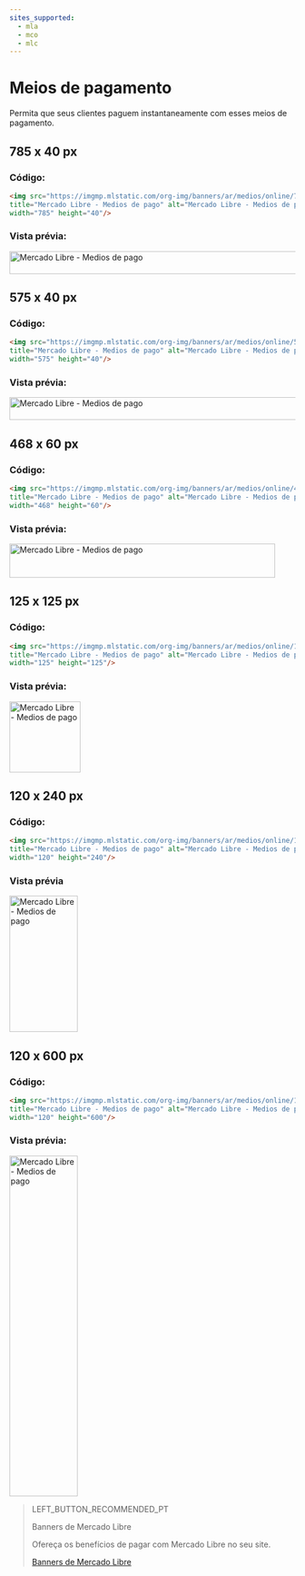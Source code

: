 ```yaml
---
sites_supported:
  - mla
  - mco
  - mlc
---
```


# Meios de pagamento

Permita que seus clientes paguem instantaneamente com esses meios de pagamento.

## 785 x 40 px

### Código:

```html
<img src="https://imgmp.mlstatic.com/org-img/banners/ar/medios/online/785X40.jpg" 
title="Mercado Libre - Medios de pago" alt="Mercado Libre - Medios de pago" 
width="785" height="40"/>
```

### Vista prévia:

<img src="https://imgmp.mlstatic.com/org-img/banners/ar/medios/online/785X40.jpg" alt="Mercado Libre - Medios de pago" width="785" height="40"/>

## 575 x 40 px

### Código:

```html
<img src="https://imgmp.mlstatic.com/org-img/banners/ar/medios/online/575X40.jpg" 
title="Mercado Libre - Medios de pago" alt="Mercado Libre - Medios de pago" 
width="575" height="40"/>
```

### Vista prévia:

<img src="https://imgmp.mlstatic.com/org-img/banners/ar/medios/online/575X40.jpg" alt="Mercado Libre - Medios de pago" width="575" height="40"/>

## 468 x 60 px

### Código:

```html
<img src="https://imgmp.mlstatic.com/org-img/banners/ar/medios/online/468X60.jpg" 
title="Mercado Libre - Medios de pago" alt="Mercado Libre - Medios de pago" 
width="468" height="60"/>
```

### Vista prévia:

<img src="https://imgmp.mlstatic.com/org-img/banners/ar/medios/online/468X60.jpg" alt="Mercado Libre - Medios de pago" width="468" height="60"/>

## 125 x 125 px

### Código:

```html
<img src="https://imgmp.mlstatic.com/org-img/banners/ar/medios/online/125X125.jpg" 
title="Mercado Libre - Medios de pago" alt="Mercado Libre - Medios de pago" 
width="125" height="125"/>
```

### Vista prévia:

<img src="https://imgmp.mlstatic.com/org-img/banners/ar/medios/online/125X125.jpg" alt="Mercado Libre - Medios de pago" width="125" height="125"/>


## 120 x 240 px

### Código:

```html
<img src="https://imgmp.mlstatic.com/org-img/banners/ar/medios/online/120X240.jpg" 
title="Mercado Libre - Medios de pago" alt="Mercado Libre - Medios de pago" 
width="120" height="240"/>
```

### Vista prévia

<img src="https://imgmp.mlstatic.com/org-img/banners/ar/medios/online/120X240.jpg" alt="Mercado Libre - Medios de pago" width="120" height="240"/>

## 120 x 600 px

### Código:

```html
<img src="https://imgmp.mlstatic.com/org-img/banners/ar/medios/online/120X600.jpg" 
title="Mercado Libre - Medios de pago" alt="Mercado Libre - Medios de pago" 
width="120" height="600"/>
```

### Vista prévia:

<img src="https://imgmp.mlstatic.com/org-img/banners/ar/medios/online/120X600.jpg" alt="Mercado Libre - Medios de pago" width="120" height="600"/>



> LEFT_BUTTON_RECOMMENDED_PT
>
> Banners de Mercado Libre
>
> Ofereça os benefícios de pagar com Mercado Libre no seu site.
>
> [Banners de Mercado Libre](https://www.mercadopago[FAKER][URL][DOMAIN]/developers/pt/guides/resources/banners/introduction)
